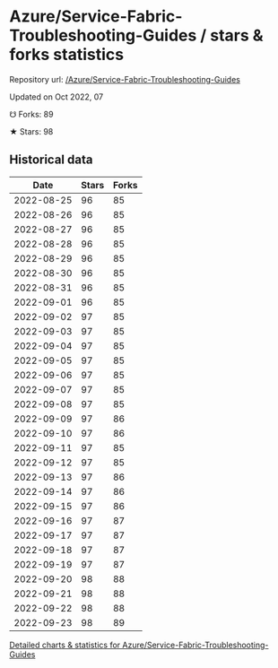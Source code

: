 # Azure/Service-Fabric-Troubleshooting-Guides / stars & forks statistics

Repository url: [/Azure/Service-Fabric-Troubleshooting-Guides](https://github.com/Azure/Service-Fabric-Troubleshooting-Guides)

Updated on Oct 2022, 07

☋ Forks: 89

★ Stars: 98

## Historical data
| Date | Stars | Forks |
|------|-------|-------|
| 2022-08-25 | 96 | 85 | 
| 2022-08-26 | 96 | 85 | 
| 2022-08-27 | 96 | 85 | 
| 2022-08-28 | 96 | 85 | 
| 2022-08-29 | 96 | 85 | 
| 2022-08-30 | 96 | 85 | 
| 2022-08-31 | 96 | 85 | 
| 2022-09-01 | 96 | 85 | 
| 2022-09-02 | 97 | 85 | 
| 2022-09-03 | 97 | 85 | 
| 2022-09-04 | 97 | 85 | 
| 2022-09-05 | 97 | 85 | 
| 2022-09-06 | 97 | 85 | 
| 2022-09-07 | 97 | 85 | 
| 2022-09-08 | 97 | 85 | 
| 2022-09-09 | 97 | 86 | 
| 2022-09-10 | 97 | 86 | 
| 2022-09-11 | 97 | 85 | 
| 2022-09-12 | 97 | 85 | 
| 2022-09-13 | 97 | 86 | 
| 2022-09-14 | 97 | 86 | 
| 2022-09-15 | 97 | 86 | 
| 2022-09-16 | 97 | 87 | 
| 2022-09-17 | 97 | 87 | 
| 2022-09-18 | 97 | 87 | 
| 2022-09-19 | 97 | 87 | 
| 2022-09-20 | 98 | 88 | 
| 2022-09-21 | 98 | 88 | 
| 2022-09-22 | 98 | 88 | 
| 2022-09-23 | 98 | 89 | 


[Detailed charts & statistics for Azure/Service-Fabric-Troubleshooting-Guides](https://reviewgithub.com/rep/Azure/Service-Fabric-Troubleshooting-Guides)
